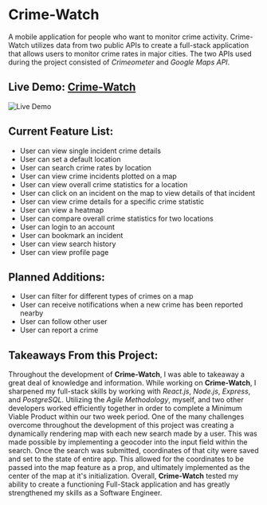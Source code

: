 # **Crime-Watch**
A mobile application for people who want to monitor crime activity. Crime-Watch utilizes data from two public APIs to create a full-stack application that allows users to monitor crime rates in major cities. The two APIs used during the project consisted of *Crimeometer* and *Google Maps API*.

## Live Demo: <a href="http://crimewatch.danielvargas.tech/" target="_blank">Crime-Watch</a>
![Live Demo](/server/public/images/preview.gif)

## Current Feature List:
* User can view single incident crime details
* User can set a default location
* User can search crime rates by location
* User can view crime incidents plotted on a map
* User can view overall crime statistics for a location
* User can click on an incident on the map to view details of that incident
* User can view crime details for a specific crime statistic
* User can view a heatmap
* User can compare overall crime statistics for two locations
* User can login to an account
* User can bookmark an incident
* User can view search history
* User can view profile page

## Planned Additions:
* User can filter for different types of crimes on a map
* User can receive notifications when a new crime has been reported nearby
* User can follow other user
* User can report a crime

## Takeaways From this Project:
Throughout the development of **Crime-Watch**, I was able to takeaway a great deal of knowledge and information. While working on **Crime-Watch**, I sharpened my full-stack skills by working with *React.js*, *Node.js*, *Express*, and *PostgreSQL*. Utilizing the *Agile Methodology*, myself, and two other developers worked efficiently together in order to complete a Minimum Viable Product within our two week period. One of the many challenges overcome throughout the development of this project was creating a dynamically rendering map with each new search made by a user. This was made possible by implementing a geocoder into the input field within the search. Once the search was submitted, coordinates of that city were saved and set to the state of entire app. This allowed for the coordinates to be passed into the map feature as a prop, and ultimately implemented as the center of the map at it's initialization. Overall, **Crime-Watch** tested my ability to create a functioning Full-Stack application and has greatly strengthened my skills as a Software Engineer.
